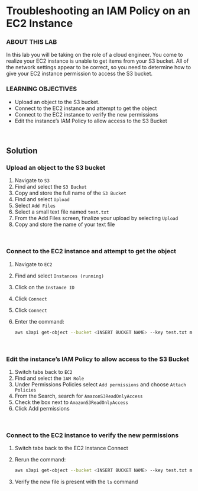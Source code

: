 # Troubleshooting an IAM Policy on an EC2 Instance

### ABOUT THIS LAB
In this lab you will be taking on the role of a cloud engineer. You come to realize your EC2 instance is unable to get items from your S3 bucket. All of the network settings appear to be correct, so you need to determine how to give your EC2 instance permission to access the S3 bucket.

### LEARNING OBJECTIVES
- Upload an object to the S3 bucket.
- Connect to the EC2 instance and attempt to get the object
- Connect to the EC2 instance to verify the new permissions
- Edit the instance’s IAM Policy to allow access to the S3 Bucket

<br>

## Solution
### Upload an object to the S3 bucket
1. Navigate to `S3`
2. Find and select the `S3 Bucket`
3. Copy and store the full name of the `S3 Bucket`
4. Find and select `Upload`
5. Select `Add Files`
6. Select a small text file named `test.txt`
7. From the Add Files screen, finalize your upload by selecting `Upload`
8. Copy and store the name of your text file

<br>

### Connect to the EC2 instance and attempt to get the object
1. Navigate to `EC2`
2. Find and select `Instances (running)`
3. Click on the `Instance ID`
4. Click `Connect`
5. Click `Connect`
6. Enter the command:

    ```sh
    aws s3api get-object --bucket <INSERT BUCKET NAME> --key test.txt my-test.txt
    ```

<br>

### Edit the instance’s IAM Policy to allow access to the S3 Bucket
1. Switch tabs back to `EC2`
2. Find and select the `IAM Role`
3. Under Permissions Policies select `Add permissions` and choose `Attach Policies`
4. From the Search, search for `AmazonS3ReadOnlyAccess`
5. Check the box next to `AmazonS3ReadOnlyAccess`
6. Click Add permissions

<br>

### Connect to the EC2 instance to verify the new permissions
1. Switch tabs back to the EC2 Instance Connect
2. Rerun the command:

    ```bash
    aws s3api get-object --bucket <INSERT BUCKET NAME> --key test.txt my-test.txt
    ```
3. Verify the new file is present with the `ls` command